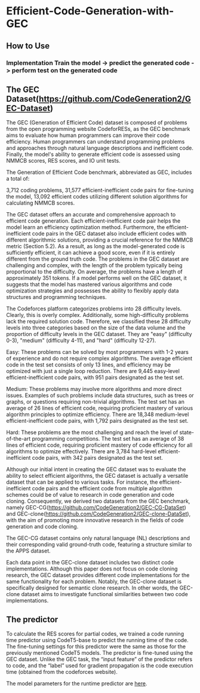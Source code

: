 # Efficient-Code-Generation-with-GEC


## How to Use

### Implementation Train the model -> predict the generated code -> perform test on the generated code


## The GEC Dataset(https://github.com/CodeGeneration2/GEC-Dataset)
  
The GEC (Generation of Efficient Code) dataset is composed of problems from the open programming website CodeforRESs, as the GEC benchmark aims to evaluate how human programmers can improve their code efficiency. Human programmers can understand programming problems and approaches through natural language descriptions and inefficient code. Finally, the model's ability to generate efficient code is assessed using NMMCB scores, RES scores, and IO unit tests.

The Generation of Efficient Code benchmark, abbreviated as GEC, includes a total of:

3,712 coding problems,
31,577 efficient-inefficient code pairs for fine-tuning the model,
13,092 efficient codes utilizing different solution algorithms for calculating NMMCB scores.

The GEC dataset offers an accurate and comprehensive approach to efficient code generation. Each efficient-inefficient code pair helps the model learn an efficiency optimization method. Furthermore, the efficient-inefficient code pairs in the GEC dataset also include efficient codes with different algorithmic solutions, providing a crucial reference for the NMMCB metric (Section 5.2). As a result, as long as the model-generated code is sufficiently efficient, it can achieve a good score, even if it is entirely different from the ground truth code. The problems in the GEC dataset are challenging and complex, with the length of the problem typically being proportional to the difficulty. On average, the problems have a length of approximately 351 tokens. If a model performs well on the GEC dataset, it suggests that the model has mastered various algorithms and code optimization strategies and possesses the ability to flexibly apply data structures and programming techniques.

The Codeforces platform categorizes problems into 28 difficulty levels. Clearly, this is overly complex. Additionally, some high-difficulty problems lack the required solution code. Therefore, we classified these 28 difficulty levels into three categories based on the size of the data volume and the proportion of difficulty levels in the GEC dataset. They are "easy" (difficulty 0-3), "medium" (difficulty 4-11), and "hard" (difficulty 12-27).

Easy: These problems can be solved by most programmers with 1-2 years of experience and do not require complex algorithms. The average efficient code in the test set consists of only 13 lines, and efficiency may be optimized with just a single loop reduction. There are 9,445 easy-level efficient-inefficient code pairs, with 951 pairs designated as the test set.

Medium: These problems may involve more algorithms and more direct issues. Examples of such problems include data structures, such as trees or graphs, or questions requiring non-trivial algorithms. The test set has an average of 26 lines of efficient code, requiring proficient mastery of various algorithm principles to optimize efficiency. There are 18,348 medium-level efficient-inefficient code pairs, with 1,792 pairs designated as the test set.

Hard: These problems are the most challenging and reach the level of state-of-the-art programming competitions. The test set has an average of 38 lines of efficient code, requiring proficient mastery of code efficiency for all algorithms to optimize effectively. There are 3,784 hard-level efficient-inefficient code pairs, with 342 pairs designated as the test set.

Although our initial intent in creating the GEC dataset was to evaluate the ability to select efficient algorithms, the GEC dataset is actually a versatile dataset that can be applied to various tasks. For instance, the efficient-inefficient code pairs and the efficient code from multiple algorithm schemes could be of value to research in code generation and code cloning. Consequently, we derived two datasets from the GEC benchmark, namely GEC-CG(https://github.com/CodeGeneration2/GEC-CG-DataSet) and GEC-clone(https://github.com/CodeGeneration2/GEC-clone-DataSet), with the aim of promoting more innovative research in the fields of code generation and code cloning.

The GEC-CG dataset contains only natural language (NL) descriptions and their corresponding valid ground-truth code, featuring a structure similar to the APPS dataset.

Each data point in the GEC-clone dataset includes two distinct code implementations. Although this paper does not focus on code cloning research, the GEC dataset provides different code implementations for the same functionality for each problem. Notably, the GEC-clone dataset is specifically designed for semantic clone research. In other words, the GEC-clone dataset aims to investigate functional similarities between two code implementations.

## The predictor

To calculate the RES scores for partial codes, we trained a code running time predictor using CodeT5-base to predict the running time of the code. The fine-tuning settings for this predictor were the same as those for the previously mentioned CodeT5 models. The predictor is fine-tuned using the GEC dataset. Unlike the GEC task, the “input feature” of the predictor refers to code, and the “label” used for gradient propagation is the code execution time (obtained from the codeforces website).

The model parameters for the runtime predictor are [here](https://drive.google.com/file/d/1YRXfFuzHq1TsNMpAivPYaUySsbSV2Nmt/view?usp=sharing).
